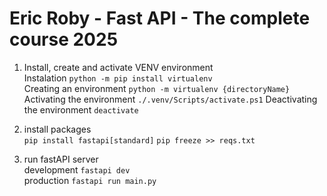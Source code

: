 # Eric Roby - Fast API - The complete course 2025

1. Install, create and activate VENV environment  
Instalation `python -m pip install virtualenv`  
Creating an environment `python -m virtualenv {directoryName}`  
Activating the environment `./.venv/Scripts/activate.ps1`
Deactivating the environment `deactivate`
  
2. install packages  
`pip install fastapi[standard]`
`pip freeze >> reqs.txt`  
  
3. run fastAPI server  
development `fastapi dev`  
production `fastapi run main.py`
